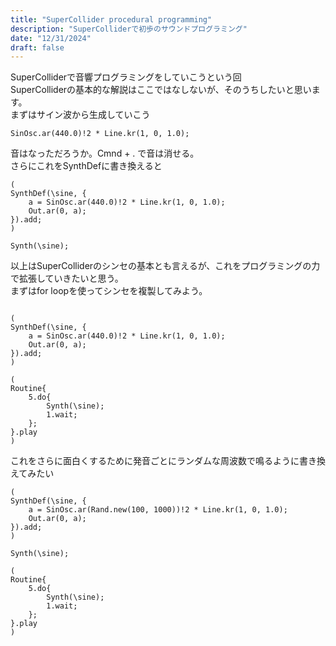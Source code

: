 ```yaml
---
title: "SuperCollider procedural programming"
description: "SuperColliderで初歩のサウンドプログラミング"
date: "12/31/2024"
draft: false
---
```


SuperColliderで音響プログラミングをしていこうという回  
SuperColliderの基本的な解説はここではなしないが、そのうちしたいと思います。  
まずはサイン波から生成していこう  

```supercollider
SinOsc.ar(440.0)!2 * Line.kr(1, 0, 1.0);
```
音はなっただろうか。Cmnd + . で音は消せる。  
さらにこれをSynthDefに書き換えると  

```supercollider
(
SynthDef(\sine, {
	a = SinOsc.ar(440.0)!2 * Line.kr(1, 0, 1.0);
	Out.ar(0, a);
}).add;
)

Synth(\sine);
```

以上はSuperColliderのシンセの基本とも言えるが、これをプログラミングの力で拡張していきたいと思う。  
まずはfor loopを使ってシンセを複製してみよう。  

```

(
SynthDef(\sine, {
	a = SinOsc.ar(440.0)!2 * Line.kr(1, 0, 1.0);
	Out.ar(0, a);
}).add;
)

(
Routine{
	5.do{
		Synth(\sine);
		1.wait;
	};
}.play
)
```

これをさらに面白くするために発音ごとにランダムな周波数で鳴るように書き換えてみたい  

```
(
SynthDef(\sine, {
	a = SinOsc.ar(Rand.new(100, 1000))!2 * Line.kr(1, 0, 1.0);
	Out.ar(0, a);
}).add;
)

Synth(\sine);

(
Routine{
	5.do{
		Synth(\sine);
		1.wait;
	};
}.play
)
```